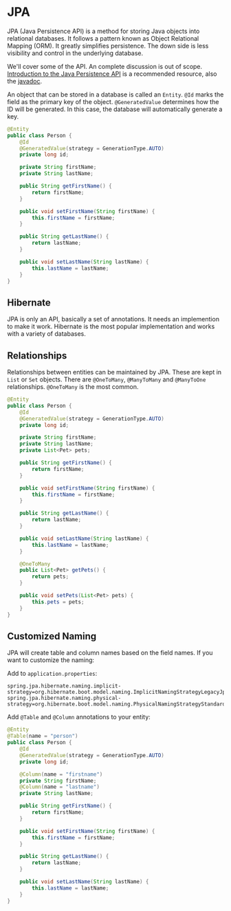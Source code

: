 # JPA

JPA (Java Persistence API) is a method for storing Java objects into relational databases. It follows a pattern known as Object Relational Mapping (ORM). It greatly simplifies persistence. The down side is less visibility and control in the underlying database.

We'll cover some of the API. An complete discussion is out of scope. [Introduction to the Java Persistence API](https://docs.oracle.com/javaee/6/tutorial/doc/bnbpz.html) is a recommended resource, also the [javadoc](https://docs.oracle.com/javaee/7/api/index.html?javax/persistence/package-summary.html).

An object that can be stored in a database is called an `Entity`. `@Id` marks the field as the primary key of the object. `@GeneratedValue` determines how the ID will be generated. In this case, the database will automatically generate a key.

```java
@Entity
public class Person {
    @Id
    @GeneratedValue(strategy = GenerationType.AUTO)
    private long id;

    private String firstName;
    private String lastName;

    public String getFirstName() {
        return firstName;
    }

    public void setFirstName(String firstName) {
        this.firstName = firstName;
    }

    public String getLastName() {
        return lastName;
    }

    public void setLastName(String lastName) {
        this.lastName = lastName;
    }
}
```

## Hibernate

JPA is only an API, basically a set of annotations. It needs an implemention to make it work. Hibernate is the most popular implementation and works with a variety of databases.

## Relationships

Relationships between entities can be maintained by JPA. These are kept in `List` or `Set` objects. There are `@OneToMany`, `@ManyToMany` and `@ManyToOne` relationships. `@OneToMany` is the most common.

```java
@Entity
public class Person {
    @Id
    @GeneratedValue(strategy = GenerationType.AUTO)
    private long id;

    private String firstName;
    private String lastName;
    private List<Pet> pets;

    public String getFirstName() {
        return firstName;
    }

    public void setFirstName(String firstName) {
        this.firstName = firstName;
    }

    public String getLastName() {
        return lastName;
    }

    public void setLastName(String lastName) {
        this.lastName = lastName;
    }

    @OneToMany
    public List<Pet> getPets() {
        return pets;
    }

    public void setPets(List<Pet> pets) {
        this.pets = pets;
    }
}
```

## Customized Naming

JPA will create table and column names based on the field names. If you want to customize the naming:

Add to `application.properties`:

```properties
spring.jpa.hibernate.naming.implicit-strategy=org.hibernate.boot.model.naming.ImplicitNamingStrategyLegacyJpaImpl
spring.jpa.hibernate.naming.physical-strategy=org.hibernate.boot.model.naming.PhysicalNamingStrategyStandardImpl
```

Add `@Table` and `@Column` annotations to your entity:

```java
@Entity
@Table(name = "person")
public class Person {
    @Id
    @GeneratedValue(strategy = GenerationType.AUTO)
    private long id;

    @Column(name = "firstname")
    private String firstName;
    @Column(name = "lastname")
    private String lastName;

    public String getFirstName() {
        return firstName;
    }

    public void setFirstName(String firstName) {
        this.firstName = firstName;
    }

    public String getLastName() {
        return lastName;
    }

    public void setLastName(String lastName) {
        this.lastName = lastName;
    }
}
```
